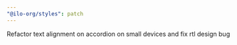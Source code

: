 ```yaml
---
"@ilo-org/styles": patch
---
```


Refactor text alignment on accordion on small devices and fix rtl design bug
